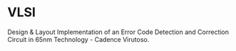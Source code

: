 # VLSI
Design &amp; Layout Implementation of an Error Code Detection and Correction Circuit in 65nm Technology - Cadence Virutoso.
